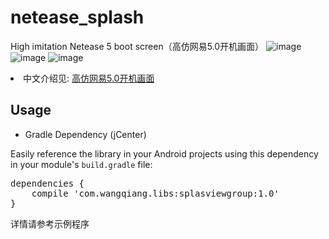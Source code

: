 # netease_splash
High imitation Netease 5 boot screen（高仿网易5.0开机画面）
![image](https://github.com/heartinfei/netease_splash/blob/master/screen_img/device-2015-09-15-153930.png)
![image](https://github.com/heartinfei/netease_splash/blob/master/screen_img/device-2015-09-15-153943.png)
![image](https://github.com/heartinfei/netease_splash/blob/master/screen_img/device-2015-09-15-153957.png)

<li>中文介绍见: <a href="http://www.eoeandroid.com/thread-907686-1-1.html/">高仿网易5.0开机画面</a>

<h2><a id="user-content-usage" class="anchor" href="#usage" aria-hidden="true"><span class="octicon octicon-link"></span></a>Usage</h2>
<ul><li>Gradle Dependency (jCenter)</li></ul>
<p>Easily reference the library in your Android projects using this dependency in your module's <code>build.gradle</code> file:</p>

<div class="highlight highlight-source-groovy-gradle"><pre><span class="pl-en">dependencies</span> {
    compile <span class="pl-s"><span class="pl-pds">'</span>com.wangqiang.libs:splasviewgroup:1.0<span class="pl-pds">'</span></span>
}</pre></div>
详情请参考示例程序
